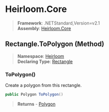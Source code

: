# Heirloom.Core

> **Framework**: .NETStandard,Version=v2.1  
> **Assembly**: [Heirloom.Core][0]

## Rectangle.ToPolygon (Method)

> **Namespace**: [Heirloom][0]  
> **Declaring Type**: [Rectangle][1]

### ToPolygon()

Create a polygon from this rectangle.

```cs
public Polygon ToPolygon()
```

> **Returns** - [Polygon][2]

[0]: ../../../Heirloom.Core.md
[1]: ../Rectangle.md
[2]: ../Polygon.md
